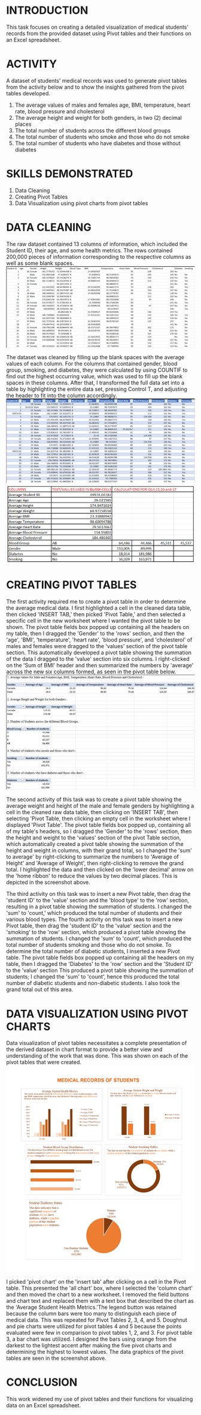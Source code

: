 # INTRODUCTION
This task focuses on creating a detailed visualization of medical students' records from the provided dataset using Pivot tables and their functions on an Excel spreadsheet.

# ACTIVITY
A dataset of students' medical records was used to generate pivot tables from the activity below and to show the insights gathered from the pivot tables developed.

1. The average values of males and females age, BMI, temperature, heart rate, blood pressure and cholesterol
2. The average height and weight for both genders, in two (2) decimal places
3. The total number of students across the different blood groups
4. The total number of students who smoke and those who do not smoke
5. The total number of students who have diabetes and those without diabetes

# SKILLS DEMONSTRATED
1. Data Cleaning
2. Creating Pivot Tables
3. Data Visualization using pivot charts from pivot tables

# DATA CLEANING
The raw dataset contained 13 columns of information, which included the Student ID, their age, and some health metrics. The rows contained 200,000 pieces of information corresponding to the respective columns as well as some blank spaces.
![RAW DATASET](https://github.com/Sheygreene/ANALYSIS-ON-STUDENTS-MEDICAL-RECORDS/blob/main/RAW%20DATA%20SET.png)

The dataset was cleaned by filling up the blank spaces with the average values of each column. For the columns that contained gender, blood group, smoking, and diabetes, they were calculated by using COUNTIF to find out the highest occurring value, which was used to fill up the blank spaces in these columns. After that, I transformed the full data set into a table by highlighting the entire data set, pressing Control T, and adjusting the header to fit into the column accordingly.
![CLEANED DATA](https://github.com/Sheygreene/ANALYSIS-ON-STUDENTS-MEDICAL-RECORDS/blob/main/CLEANED%20DATA.png)
![TABLE WITH THE DATA FOR THE BLANK SPACES](https://github.com/Sheygreene/ANALYSIS-ON-STUDENTS-MEDICAL-RECORDS/blob/main/TABLE%20WITH%20THE%20DATA%20FOR%20BLANK%20SPACES.png)

# CREATING PIVOT TABLES

The first activity required me to create a pivot table in order to determine the average medical data. I first highlighted a cell in the cleaned data table, then clicked 'INSERT TAB,' then picked 'Pivot Table,' and then selected a specific cell in the new worksheet where I wanted the pivot table to be shown. The pivot table fields box popped up containing all the headers on my table, then I dragged the 'Gender' to the 'rows' section, and then the 'age', 'BMI', 'temperature', 'heart rate', 'blood pressure', and 'cholesterol' of males and females were dragged to the 'values' section of the pivot table section. This automatically developed a pivot table showing the summation of the data I dragged to the 'value' section into six columns. I right-clicked on the 'Sum of BMI' header and then summarized the numbers by 'average' across the new six columns formed, as seen in the pivot table below.
![PIVOT TABLE](https://github.com/Sheygreene/ANALYSIS-ON-STUDENTS-MEDICAL-RECORDS/blob/main/PIVOT%20TABLE.png)

The second activity of this task was to create a pivot table showing the average weight and height of the male and female genders by highlighting a cell in the cleaned raw data table, then clicking on 'INSERT TAB', then selecting 'Pivot Table, then clicking an empty cell in the worksheet where I displayed 'Pivot Table'. The pivot table fields box popped up, containing all of my table's headers, so I dragged the 'Gender' to the 'rows' section, then the height and weight to the 'values' section of the pivot Table section, which automatically created a pivot table showing the summation of the height and weight in columns, with their grand total, so I changed the 'sum' to average' by right-clicking to summarize the numbers to 'Average of Height' and 'Average of Weight', then right-clicking to remove the grand total. I highlighted the data and then clicked on the 'lower decimal' arrow on the 'home ribbon' to reduce the values by two decimal places. This is depicted in the screenshot above.

The third activity on this task was to insert a new Pivot table, then drag the 'student ID' to the 'value' section and the 'blood type' to the 'row' section, resulting in a pivot table showing the summation of students. I changed the 'sum' to 'count,' which produced the total number of students and their various blood types. The fourth activity on this task was to insert a new Pivot table, then drag the 'student ID' to the 'value' section and the 'smoking' to the 'row' section, which produced a pivot table showing the summation of students. I changed the 'sum' to 'count', which produced the total number of students smoking and those who do not smoke. To determine the total number of diabetic students, I inserted a new Pivot table. The pivot table fields box popped up containing all the headers on my table, then I dragged the 'Diabetes' to the 'row' section and the 'Student ID' to the 'value' section This produced a pivot table showing the summation of students; I changed the 'sum' to 'count', hence this produced the total number of diabetic students and non-diabetic students. I also took the grand total out of this area.


# DATA VISUALIZATION USING PIVOT CHARTS

Data visualization of pivot tables necessitates a complete presentation of the derived dataset in chart format to provide a better view and understanding of the work that was done. This was shown on each of the pivot tables that were created.
![DATA RE!ÓPORT](https://github.com/Sheygreene/ANALYSIS-ON-STUDENTS-MEDICAL-RECORDS/blob/main/DATA%20REPORTING%20FILE.png)

I picked 'pivot chart' on the 'insert tab' after clicking on a cell in the Pivot table. This presented the 'all chart' box, where I selected the 'column chart' and then moved the chart to a new worksheet. I removed the field buttons and chart text and replaced them with a text box that described the chart as the 'Average Student Health Metrics.'The legend button was retained because the column bars were too many to distinguish each piece of medical data. This was repeated for Pivot Tables 2, 3, 4, and 5. Doughnut and pie charts were utilized for pivot tables 4 and 5 because the points evaluated were few in comparison to pivot tables 1, 2, and 3. For pivot table 3, a bar chart was utilized. I designed the bars using orange from the darkest to the lightest accent after making the five pivot charts and determining the highest to lowest values.
The data graphics of the pivot tables are seen in the screenshot above.

# CONCLUSION
This work widened my use of pivot tables and their functions for visualizing data on an Excel spreadsheet.
